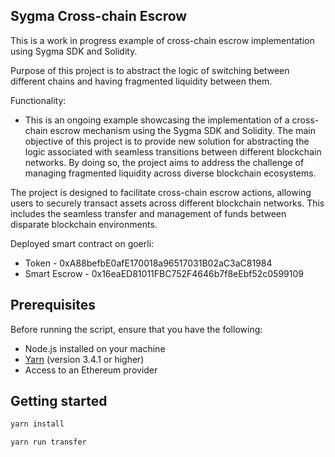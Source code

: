 ## Sygma Cross-chain Escrow

This is a work in progress example of cross-chain escrow implementation using Sygma SDK and Solidity.

Purpose of this project is to abstract the logic of switching between different chains and having fragmented liquidity between them.

Functionality:
- This is an ongoing example showcasing the implementation of a cross-chain escrow mechanism using the Sygma SDK and Solidity. The main objective of this project is to provide new solution for abstracting the logic associated with seamless transitions between different blockchain networks. By doing so, the project aims to address the challenge of managing fragmented liquidity across diverse blockchain ecosystems.


The project is designed to facilitate cross-chain escrow actions, allowing users to securely transact assets across different blockchain networks. This includes the seamless transfer and management of funds between disparate blockchain environments.

Deployed smart contract on goerli:
- Token - 0xA88befbE0afE170018a96517031B02aC3aC81984
- Smart Escrow - 0x16eaED81011FBC752F4646b7f8eEbf52c0599109


## Prerequisites

Before running the script, ensure that you have the following:

- Node.js installed on your machine
- [Yarn](https://yarnpkg.com/) (version 3.4.1 or higher)
- Access to an Ethereum provider

## Getting started

```bash
yarn install
```


```bash
yarn run transfer
```


